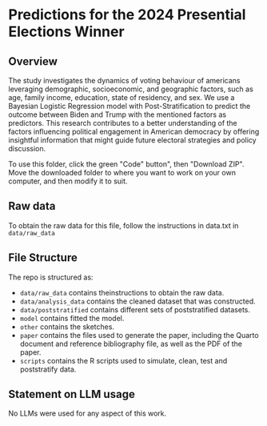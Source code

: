 # Predictions for the 2024 Presential Elections Winner

## Overview
The study investigates the dynamics of voting behaviour of americans leveraging demographic, socioeconomic, and geographic factors, such as age, family income, education, state of residency, and sex. We use a Bayesian Logistic Regression model with Post-Stratification to predict the outcome between Biden and Trump with the mentioned factors as predictors. This research contributes to a better understanding of the factors influencing political engagement in American democracy by offering insightful information that might guide future electoral strategies and policy discussion.

To use this folder, click the green "Code" button", then "Download ZIP". Move the downloaded folder to where you want to work on your own computer, and then modify it to suit.

## Raw data
To obtain the raw data for this file, follow the instructions in data.txt in `data/raw_data`

## File Structure
The repo is structured as:

-   `data/raw_data` contains theinstructions to obtain the raw data.
-   `data/analysis_data` contains the cleaned dataset that was constructed.
-   `data/poststratified` contains different sets of poststratified datasets.
-   `model` contains fitted the model. 
-   `other` contains the sketches.
-   `paper` contains the files used to generate the paper, including the Quarto document and reference bibliography file, as well as the PDF of the paper. 
-   `scripts` contains the R scripts used to simulate, clean, test and poststratify data.

## Statement on LLM usage
No LLMs were used for any aspect of this work.
